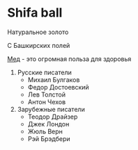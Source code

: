 <!DOCTYPE html>
<html>
  <head>
    <meta charset="utf-8">
    <title>Shifaball</title>
  </head>
  <body>
    <h1>Shifa ball</h1>
    <!-- Коменты -->
    <p>Натуральное золото</p>
    <p>С Башкирских полей</p>
    <p><a href="https://ru.wikipedia.org/wiki/%D0%9C%D1%91%D0%B4">Мед</a> - это огромная польза для здоровья<p>
    <ol>
  <li>Русские писатели
    <ul>
      <li>Михаил Булгаков</li>
      <li>Федор Достоевский</li>
      <li>Лев Толстой</li>
      <li>Антон Чехов</li>
    </ul>
  </li>
  <li>Зарубежные писатели
    <ul>
      <li>Теодор Драйзер</li>
      <li>Джек Лондон</li>
      <li>Жюль Верн</li>
      <li>Рэй Брэдбери</li>
    </ul>
  </li>
</ol>
   
  </body>
</html>
